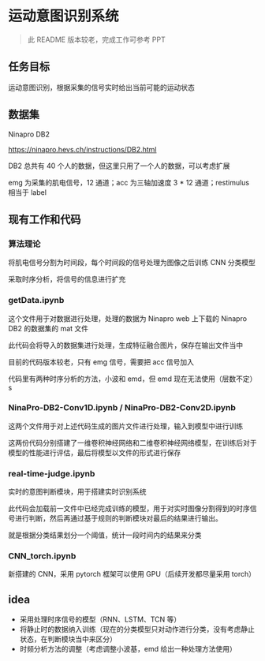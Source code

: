 # 运动意图识别系统

> 此 README 版本较老，完成工作可参考 PPT

## 任务目标

运动意图识别，根据采集的信号实时给出当前可能的运动状态

## 数据集

Ninapro DB2

https://ninapro.hevs.ch/instructions/DB2.html

DB2 总共有 40 个人的数据，但这里只用了一个人的数据，可以考虑扩展

emg 为采集的肌电信号，12 通道；acc 为三轴加速度 3 * 12 通道；restimulus 相当于 label

## 现有工作和代码

### 算法理论

将肌电信号分割为时间段，每个时间段的信号处理为图像之后训练 CNN 分类模型

采取时序分析，将信号的信息进行扩充

###  getData.ipynb

这个文件用于对数据进行处理，处理的数据为 Ninapro web 上下载的 Ninapro DB2 的数据集的 mat 文件

此代码会将导入的数据集进行处理，生成特征融合图片，保存在输出文件当中

目前的代码版本较老，只有 emg 信号，需要把 acc 信号加入

代码里有两种时序分析的方法，小波和 emd，但 emd 现在无法使用（层数不定）s

### NinaPro-DB2-Conv1D.ipynb / NinaPro-DB2-Conv2D.ipynb

这两个文件用于对上述代码生成的图片文件进行处理，输入到模型中进行训练

这两份代码分别搭建了一维卷积神经网络和二维卷积神经网络模型，在训练后对于模型的性能进行评估，最后将模型以文件的形式进行保存

### real-time-judge.ipynb

实时的意图判断模块，用于搭建实时识别系统

此代码会加载前一文件中已经完成训练的模型，用于对实时图像分割得到的时序信号进行判断，然后再通过基于规则的判断模块对最后的结果进行输出。

就是根据分类结果划分一个阈值，统计一段时间内的结果来分类

### CNN_torch.ipynb

新搭建的 CNN，采用 pytorch 框架可以使用 GPU（后续开发都尽量采用 torch）

## idea

* 采用处理时序信号的模型（RNN、LSTM、TCN 等）
* 将静止时的数据纳入训练（现在的分类模型只对动作进行分类，没有考虑静止状态，在判断模块当中来区分）
* 时频分析方法的调整（考虑调整小波基，emd 给出一种处理方法使用）
